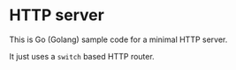 HTTP server
===========

This is Go (Golang) sample code for a minimal HTTP server.

It just uses a `switch` based HTTP router.